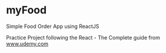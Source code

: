 # myFood
Simple Food Order App using ReactJS

Practice Project following the React - The Complete guide from www.udemy.com


